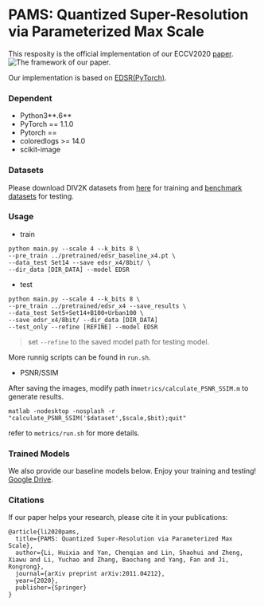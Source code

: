 # PAMS: Quantized Super-Resolution via Parameterized Max Scale

This resposity is the official implementation of our ECCV2020 [paper](https://arxiv.org/pdf/2011.04212.pdf).
![The framework of our paper.]('img/pams.png')

Our implementation is based on [EDSR(PyTorch)](https://github.com/thstkdgus35/EDSR-PyTorch).
### Dependent
* Python3**.6**
* PyTorch == 1.1.0
* Pytorch == 
* coloredlogs >= 14.0
* scikit-image

### Datasets
Please download DIV2K datasets from [here](https://cv.snu.ac.kr/research/EDSR/DIV2K.tar) for training and [benchmark datasets](https://cv.snu.ac.kr/research/EDSR/benchmark.tar) for testing.

### Usage

* train

```
python main.py --scale 4 --k_bits 8 \
--pre_train ../pretrained/edsr_baseline_x4.pt \
--data_test Set14 --save edsr_x4/8bit/ \
--dir_data [DIR_DATA] --model EDSR               
```

* test

```
python main.py --scale 4 --k_bits 8 \ 
--pre_train ../pretrained/edsr_x4 --save_results \
--data_test Set5+Set14+B100+Urban100 \
--save edsr_x4/8bit/ --dir_data [DIR_DATA]  
--test_only --refine [REFINE] --model EDSR 
```

> set `--refine` to the saved model path for testing model.

More runnig scripts can be found in `run.sh`. 

* PSNR/SSIM

After saving the images, modify path in`metrics/calculate_PSNR_SSIM.m` to generate results.

```
matlab -nodesktop -nosplash -r "calculate_PSNR_SSIM('$dataset',$scale,$bit);quit"
```

refer to `metrics/run.sh` for more details.


### Trained Models
We also provide our baseline models below. Enjoy your training and testing!
[Google Drive](https://drive.google.com/open?id=14p3ZBs8VQdHkMWBa5kv_qN7b0w2qJq6c).


### Citations

If our paper helps your research, please cite it in your publications:
```
@article{li2020pams,
  title={PAMS: Quantized Super-Resolution via Parameterized Max Scale},
  author={Li, Huixia and Yan, Chenqian and Lin, Shaohui and Zheng, Xiawu and Li, Yuchao and Zhang, Baochang and Yang, Fan and Ji, Rongrong},
  journal={arXiv preprint arXiv:2011.04212},
  year={2020},
  publisher={Springer}
}
```